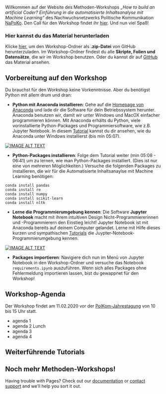 Willkommen auf der Website des Methoden-Workshops _„How to build an artificial Coder? Einführung in die automatisierte Inhaltsanalyse mit Machine Learning“_ des Nachwuchsnetzwerks Politische Kommunikation [NaPoKo](http://napoko.de/). Den Call für den Workshop findet ihr [hier](http://napoko.de/workshop-artificial-coder/). Und nun viel Spaß! 

### Hier kannst du das Material herunterladen 

Klicke [hier](https://github.com/ankekat1000/Workshop-ML-Automatisierte-Inhaltsanalyse/archive/main.zip), um den Workshop-Ordner als **.zip-Datei** von GitHub herunterzuladen. Im Workshop-Ordner findest du alle **Skripte, Folien und Datensätze**, die wir im Workshop benutzen. Oder du kannst dir auf [GitHub](https://github.com/ankekat1000/Workshop-ML-Automatisierte-Inhaltsanalyse) das Material ansehen. 

## Vorbereitung auf den Workshop

Du brauchst für den Workshop keine Vorkenntnisse. Aber du benötigst Python mit allem drum und dran:

- **Python mit Anaconda installieren**: Gehe auf die [Homepage von Anaconda](https://www.anaconda.com/products/individual) und lade dir die Software für dein Betriebssystem herunter. Anaconda benutzen wir, damit wir unter Windows und MacOX einfacher programmieren können. Mit Anaconda erhälts du Python, viele vorinstallierte Python-Packages und Programmiersoftware, wie z.B. Jupyter Notebook. In diesem [Tutorial](https://www.youtube.com/watch?v=5mDYijMfSzs "Watch this first tutorial") kannst du dir ansehen, wie du Anaconda unter Windows installierst (bis min 05:07).

[![IMAGE ALT TEXT](http://img.youtube.com/vi/5mDYijMfSzs/0.jpg)](http://www.youtube.com/watch?v=5mDYijMfSzs "Watch this first tutorial")

- **Python-Packages installieren**: Folge dem Tutorial weiter (min 05:08 - 06:41) um zu lernen, wie man Python-Packages installiert. (Dies ist nur eine von mehreren Möglichkeiten.) Versuche die folgenden Packages zu installieren, die wir für die Automatisierte Inhaltsanaylse mit Machine Learning benötigen:

```
conda install pandas
conda install re
conda install numpy
conda install scikit-learn
conda install nltk
```

- **Lerne die Programmierumgebung kennen**: Die Software **Jupyter Notebook** macht mit ihrem intuitiven Design Nicht-Programmiererinnen und -Programmierern den Einstieg leicht! Jupyter Notebook ist mit Anaconda bereits auf deinem Computer gelandet. Lerne mit Hilfe dieses kurzen und sympathischen [Tutorials](https://www.youtube.com/watch?v=NIGcXjhXNug "Watch this cute tutorial") die Juypter-Notebook-Programmierumgebung kennen.

[![IMAGE ALT TEXT](http://img.youtube.com/vi/NIGcXjhXNug/0.jpg)](https://www.youtube.com/watch?v=NIGcXjhXNug "Watch this cute tutorial")

- **Packages importieren**: Navigiere dich nun im Menü von Jupyter Notebook in den Workshop-Ordner und versuche das Notebook `requirements.ipynb` auszuführen. Wenn sich alles Packages ohne Fehlermeldung importieren lassen, bist du gewappnet für den Workshop!

## Workshop-Agenda

Der Workshop findet am 11.02.2020 vor der [PolKom-Jahrestagung](https://www.polkomm2021.de/) von 10 bis 15 Uhr statt.

- agenda 1
- agenda 2
 Lunch
- agenda 3
- agenda 4


## Weiterführende Tutorials

## Noch mehr Methoden-Workshops!

Having trouble with Pages? Check out our [documentation](https://docs.github.com/categories/github-pages-basics/) or [contact support](https://support.github.com/contact) and we’ll help you sort it out.
